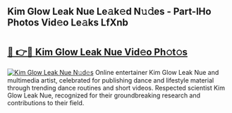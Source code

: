 ## Kim Glow Leak Nue Le𝚊k𝚎d N𝚞𝚍es - Part-lHo Photos Vid𝚎o Le𝚊ks LfXnb

# <h2><a href="http://fb6whxu.evod.top/?m=Kim+Glow+Leak+Nue">🔗 👉🔴 Kim Glow Leak Nue Vid𝚎o Ph𝚘t𝚘s</a></h2>

[![Kim Glow Leak Nue N𝚞d𝚎s](https://i.imgur.com/8V9OHl7.gif)](http://fb6whxu.evod.top/?m=Kim+Glow+Leak+Nue)
Online entertainer Kim Glow Leak Nue and multimedia artist, celebrated for publishing dance and lifestyle material through trending dance routines and short videos. Respected scientist Kim Glow Leak Nue, recognized for their groundbreaking research and contributions to their field. 

